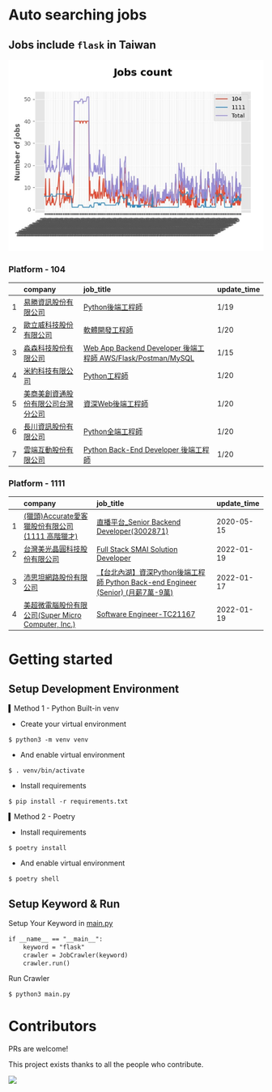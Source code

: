 # Auto searching jobs

## Jobs include `flask` in Taiwan 

 ![image](./doc/plot_img.jpg)


### Platform - 104


|    | company                                                                                | job_title                                                                                                                | update_time   |
|---:|:---------------------------------------------------------------------------------------|:-------------------------------------------------------------------------------------------------------------------------|:--------------|
|  1 | [易勝資訊股份有限公司](https://www.104.com.tw/company/1a2x6bj8og?jobsource=jolist_a_relevance)   | [Python後端工程師](https://www.104.com.tw/job/76vbt?jobsource=jolist_a_relevance)                                             | 1/19          |
|  2 | [歐立威科技股份有限公司](https://www.104.com.tw/company/b8gl75c?jobsource=jolist_d_date)          | [軟體開發工程師](https://www.104.com.tw/job/6q2ao?jobsource=jolist_d_date)                                                      | 1/20          |
|  3 | [淼森科技股份有限公司](https://www.104.com.tw/company/1a2x6blm7t?jobsource=jolist_a_relevance)   | [Web App Backend Developer 後端工程師 AWS/Flask/Postman/MySQL](https://www.104.com.tw/job/7a7i3?jobsource=jolist_a_relevance) | 1/15          |
|  4 | [米約科技有限公司](https://www.104.com.tw/company/1a2x6bl97m?jobsource=jolist_d_date)          | [Python工程師](https://www.104.com.tw/job/6zey2?jobsource=jolist_d_date)                                                    | 1/20          |
|  5 | [美商美創資通股份有限公司台灣分公司](https://www.104.com.tw/company/1a2x6bjdsb?jobsource=jolist_d_date) | [資深Web後端工程師](https://www.104.com.tw/job/6y6f0?jobsource=jolist_d_date)                                                   | 1/20          |
|  6 | [長川資訊股份有限公司](https://www.104.com.tw/company/1a2x6bi3xl?jobsource=jolist_d_date)        | [Python全端工程師](https://www.104.com.tw/job/7h9wo?jobsource=jolist_d_date)                                                  | 1/20          |
|  7 | [雲端互動股份有限公司](https://www.104.com.tw/company/bjd57go?jobsource=jolist_d_date)           | [Python Back-End Developer 後端工程師](https://www.104.com.tw/job/73trn?jobsource=jolist_d_date)                              | 1/20          |

### Platform - 1111


|    | company                                                                          | job_title                                                                                                | update_time   |
|---:|:---------------------------------------------------------------------------------|:---------------------------------------------------------------------------------------------------------|:--------------|
|  1 | [(獵頭)Accurate愛客獵股份有限公司(1111 高階獵才)](https://www.1111.com.tw/corp/69647966/)       | [直播平台_Senior Backend Developer(3002871)](https://www.1111.com.tw/job/85960420/)                          | 2020-05-15    |
|  2 | [台灣美光晶圓科技股份有限公司](https://www.1111.com.tw/corp/9622349/)                          | [Full Stack SMAI Solution Developer](https://www.1111.com.tw/job/98479119/)                              | 2022-01-19    |
|  3 | [沛思坦網路股份有限公司](https://www.1111.com.tw/corp/73457881/)                            | [【台北內湖】資深Python後端工程師 Python Back-end Engineer (Senior) (月薪7萬-9萬)](https://www.1111.com.tw/job/97541124/) | 2022-01-17    |
|  4 | [美超微電腦股份有限公司(Super Micro Computer, Inc.)](https://www.1111.com.tw/corp/9530088/) | [Software Engineer-TC21167](https://www.1111.com.tw/job/98544764/)                                       | 2022-01-19    |



# Getting started
## Setup Development Environment
▍Method 1 - Python Built-in venv

- Create your virtual environment
```
$ python3 -m venv venv
```
- And enable virtual environment
```
$ . venv/bin/activate
```
- Install requirements
```
$ pip install -r requirements.txt 
```

▍Method 2 - Poetry
- Install requirements
```
$ poetry install
```
- And enable virtual environment
```
$ poetry shell
```

## Setup Keyword & Run

Setup Your Keyword in [main.py](./main.py#L88)
```
if __name__ == "__main__":
    keyword = "flask"
    crawler = JobCrawler(keyword)
    crawler.run()
```

Run Crawler
```
$ python3 main.py
```

# Contributors
PRs are welcome!

This project exists thanks to all the people who contribute.

<a href="https://github.com/hsuanchi/auto-search-flask-job/graphs/contributors">
  <img src="https://contrib.rocks/image?repo=hsuanchi/auto-search-flask-job"/>
</a>
